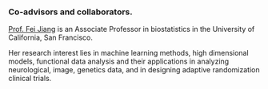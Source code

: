### Co-advisors and collaborators.

[Prof. Fei Jiang](https://jianglab.ucsf.edu/) is
an Associate Professor in biostatistics in the University of California, San Francisco. 

Her research interest lies in machine learning methods, high dimensional models, functional data analysis and 
their applications in analyzing neurological, image, genetics data, and in designing adaptive randomization clinical trials.
